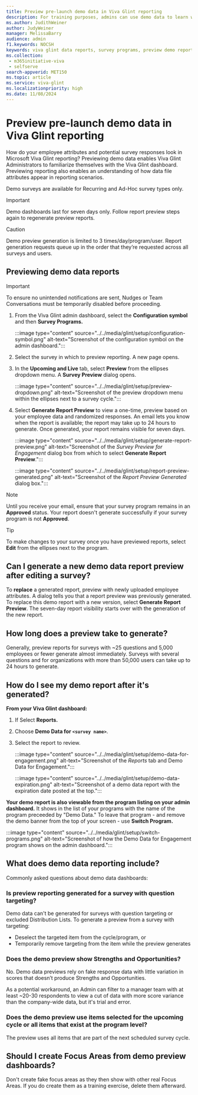 ```yaml
---
title: Preview pre-launch demo data in Viva Glint reporting
description: For training purposes, admins can use demo data to learn what reporting will look like when a survey is closed and actual reporting is released.
ms.author: JudithWeiner
author: JudyWeiner
manager: MelissaBarry
audience: admin
f1.keywords: NOCSH
keywords: viva glint data reports, survey programs, preview demo reports, question targeting, reporting preview window
ms.collection: 
 - m365initiative-viva
 - selfserve
search-appverid: MET150
ms.topic: article
ms.service: viva-glint
ms.localizationpriority: high
ms.date: 11/08/2024
---
```


# Preview pre-launch demo data in Viva Glint reporting

How do your employee attributes and potential survey responses look in Microsoft Viva Glint reporting? Previewing demo data enables Viva Glint Administrators to familiarize themselves with the Viva Glint dashboard. Previewing reporting also enables an understanding of how data file attributes appear in reporting scenarios. 

Demo surveys are available for Recurring and Ad-Hoc survey types only.

> [!IMPORTANT]
> Demo dashboards last for seven days only. Follow report preview steps again to regenerate preview reports.

> [!CAUTION]
> Demo preview generation is limited to 3 times/day/program/user. Report generation requests queue up in the order that they’re requested across all surveys and users.

## Previewing demo data reports

> [!IMPORTANT]
> To ensure no unintended notifications are sent, Nudges or Team Conversations must be temporarily disabled before proceeding.

1. From the Viva Glint admin dashboard, select the **Configuration symbol** and then **Survey Programs.**

   :::image type="content" source="../../media/glint/setup/configuration-symbol.png" alt-text="Screenshot of the configuration symbol on the admin dashboard.":::
   
2. Select the survey in which to preview reporting. A new page opens.

3. In the **Upcoming and Live** tab, select **Preview** from the ellipses dropdown menu. A **Survey Preview** dialog opens.

   :::image type="content" source="../../media/glint/setup/preview-dropdown.png" alt-text="Screenshot of the preview dropdown menu within the ellipses next to a survey cycle.":::
 
4. Select **Generate Report Preview** to view a one-time, preview based on your employee data and randomized responses. An email lets you know when the report is available; the report may take up to 24 hours to generate. Once generated, your report remains visible for seven days.
   
   :::image type="content" source="../../media/glint/setup/generate-report-preview.png" alt-text="Screenshot of the *Survey Preview for Engagement* dialog box from which to select **Generate Report Preview**.":::

   :::image type="content" source="../../media/glint/setup/report-preview-generated.png" alt-text="Screenshot of the *Report Preview Generated* dialog box.":::

>[!NOTE]
> Until you receive your email, ensure that your survey program remains in an **Approved** status. Your report doesn't generate successfully if your survey program is not **Approved**.

> [!TIP]
> To make changes to your survey once you have previewed reports, select **Edit** from the ellipses next to the program.

## Can I generate a new demo data report preview after editing a survey?

To **replace** a generated report, preview with newly uploaded employee attributes. A dialog tells you that a report preview was previously generated. To replace this demo report with a new version, select **Generate Report Preview**. The seven-day report visibility starts over with the generation of the new report.

## How long does a preview take to generate?

Generally, preview reports for surveys with ~25 questions and 5,000 employees or fewer generate almost immediately. Surveys with several questions and for organizations with more than 50,000 users can take up to 24 hours to generate.

## How do I see my demo report after it's generated?

**From your Viva Glint dashboard:**

1. If Select **Reports.**
2. Choose **Demo Data for `<survey name>`**.
3. Select the report to review.

   :::image type="content" source="../../media/glint/setup/demo-data-for-engagement.png" alt-text="Screenshot of the *Reports* tab and Demo Data for Engagement.":::

   :::image type="content" source="../../media/glint/setup/demo-data-expiration.png" alt-text="Screenshot of a demo data report with the expiration date posted at the top.":::

**Your demo report is also viewable from the program listing on your admin dashboard.** It shows in the list of your programs with the name of the program preceeded by "Demo Data." To leave that program - and remove the demo banner from the top of your screen - use **Switch Program.**

:::image type="content" source="../../media/glint/setup/switch-programs.png" alt-text="Screenshot of how the Demo Data for Engagement program shows on the admin dashboard.":::

## What does demo data reporting include?

Commonly asked questions about demo data dashboards:

### Is preview reporting generated for a survey with question targeting?

Demo data can't be generated for surveys with question targeting or excluded Distribution Lists. To generate a preview from a survey with targeting:
- Deselect the targeted item from the cycle/program, or
- Temporarily remove targeting from the item while the preview generates

### Does the demo preview show Strengths and Opportunities? 

No. Demo data previews rely on fake response data with little variation in scores that doesn’t produce Strengths and Opportunities. 

As a potential workaround, an Admin can filter to a manager team with at least ~20-30 respondents to view a cut of data with more score variance than the company-wide data, but it's trial and error.

### Does the demo preview use items selected for the upcoming cycle or all items that exist at the program level? 

The preview uses all items that are part of the next scheduled survey cycle.

## Should I create Focus Areas from demo preview dashboards? 

Don't create fake focus areas as they then show with other real Focus Areas. If you do create them as a training exercise, delete them afterward.
